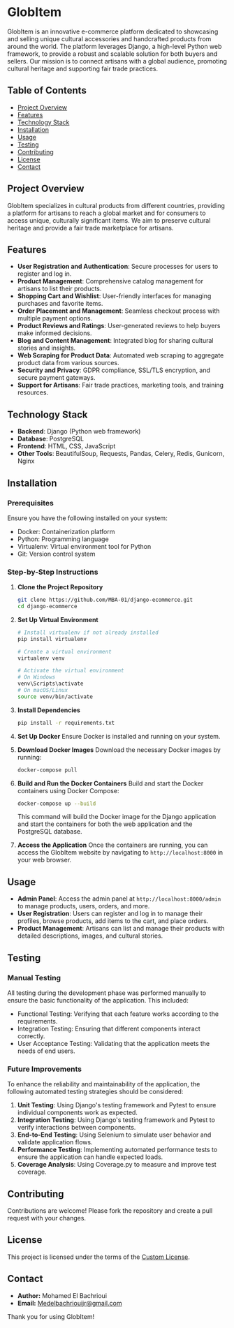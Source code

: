 # GlobItem

GlobItem is an innovative e-commerce platform dedicated to showcasing and selling unique cultural accessories and handcrafted products from around the world. The platform leverages Django, a high-level Python web framework, to provide a robust and scalable solution for both buyers and sellers. Our mission is to connect artisans with a global audience, promoting cultural heritage and supporting fair trade practices.

## Table of Contents
- [Project Overview](#project-overview)
- [Features](#features)
- [Technology Stack](#technology-stack)
- [Installation](#installation)
- [Usage](#usage)
- [Testing](#testing)
- [Contributing](#contributing)
- [License](#license)
- [Contact](#contact)

## Project Overview
GlobItem specializes in cultural products from different countries, providing a platform for artisans to reach a global market and for consumers to access unique, culturally significant items. We aim to preserve cultural heritage and provide a fair trade marketplace for artisans.

## Features
- **User Registration and Authentication**: Secure processes for users to register and log in.
- **Product Management**: Comprehensive catalog management for artisans to list their products.
- **Shopping Cart and Wishlist**: User-friendly interfaces for managing purchases and favorite items.
- **Order Placement and Management**: Seamless checkout process with multiple payment options.
- **Product Reviews and Ratings**: User-generated reviews to help buyers make informed decisions.
- **Blog and Content Management**: Integrated blog for sharing cultural stories and insights.
- **Web Scraping for Product Data**: Automated web scraping to aggregate product data from various sources.
- **Security and Privacy**: GDPR compliance, SSL/TLS encryption, and secure payment gateways.
- **Support for Artisans**: Fair trade practices, marketing tools, and training resources.

## Technology Stack
- **Backend**: Django (Python web framework)
- **Database**: PostgreSQL
- **Frontend**: HTML, CSS, JavaScript
- **Other Tools**: BeautifulSoup, Requests, Pandas, Celery, Redis, Gunicorn, Nginx

## Installation

### Prerequisites
Ensure you have the following installed on your system:
- Docker: Containerization platform
- Python: Programming language
- Virtualenv: Virtual environment tool for Python
- Git: Version control system

### Step-by-Step Instructions

1. **Clone the Project Repository**
    ```bash
    git clone https://github.com/MBA-01/django-ecommerce.git
    cd django-ecommerce
    ```

2. **Set Up Virtual Environment**
    ```bash
    # Install virtualenv if not already installed
    pip install virtualenv

    # Create a virtual environment
    virtualenv venv

    # Activate the virtual environment
    # On Windows
    venv\Scripts\activate
    # On macOS/Linux
    source venv/bin/activate
    ```

3. **Install Dependencies**
    ```bash
    pip install -r requirements.txt
    ```

4. **Set Up Docker**
    Ensure Docker is installed and running on your system.

5. **Download Docker Images**
    Download the necessary Docker images by running:
    ```bash
    docker-compose pull
    ```

6. **Build and Run the Docker Containers**
    Build and start the Docker containers using Docker Compose:
    ```bash
    docker-compose up --build
    ```

    This command will build the Docker image for the Django application and start the containers for both the web application and the PostgreSQL database.

7. **Access the Application**
    Once the containers are running, you can access the GlobItem website by navigating to `http://localhost:8000` in your web browser.

## Usage
- **Admin Panel**: Access the admin panel at `http://localhost:8000/admin` to manage products, users, orders, and more.
- **User Registration**: Users can register and log in to manage their profiles, browse products, add items to the cart, and place orders.
- **Product Management**: Artisans can list and manage their products with detailed descriptions, images, and cultural stories.

## Testing
### Manual Testing
All testing during the development phase was performed manually to ensure the basic functionality of the application. This included:
- Functional Testing: Verifying that each feature works according to the requirements.
- Integration Testing: Ensuring that different components interact correctly.
- User Acceptance Testing: Validating that the application meets the needs of end users.

### Future Improvements
To enhance the reliability and maintainability of the application, the following automated testing strategies should be considered:
1. **Unit Testing**: Using Django's testing framework and Pytest to ensure individual components work as expected.
2. **Integration Testing**: Using Django's testing framework and Pytest to verify interactions between components.
3. **End-to-End Testing**: Using Selenium to simulate user behavior and validate application flows.
4. **Performance Testing**: Implementing automated performance tests to ensure the application can handle expected loads.
5. **Coverage Analysis**: Using Coverage.py to measure and improve test coverage.

## Contributing
Contributions are welcome! Please fork the repository and create a pull request with your changes.

## License
This project is licensed under the terms of the [Custom License](LICENSE).

## Contact
- **Author:** Mohamed El Bachrioui
- **Email:** Medelbachriouijr@gmail.com

Thank you for using GlobItem!
